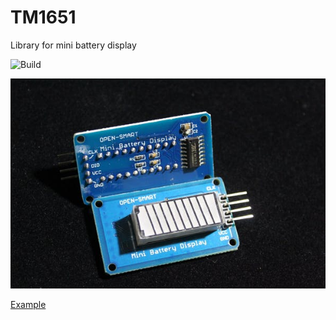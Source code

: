 # TM1651
Library for mini battery display

![Build](https://travis-ci.org/freekode/TM1651.svg?branch=master)

![Battery Display](display.jpg)

[Example](https://www.instructables.com/id/Arduino-Library-and-Examples-for-TM1651-New-Style-/)
